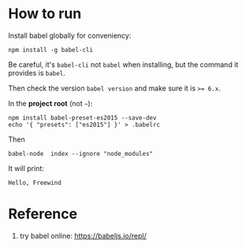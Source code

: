 How to run
===========

Install babel globally for conveniency:

```
npm install -g babel-cli
```

Be careful, it's `babel-cli` not `babel` when installing, but the command it provides is `babel`.

Then check the version `babel version` and make sure it is `>= 6.x`.

In the **project root** (not `~`):

```
npm install babel-preset-es2015 --save-dev
echo '{ "presets": ["es2015"] }' > .babelrc
```

Then 

```
babel-node  index --ignore "node_modules"
```

It will print:

```
Hello, Freewind
```

Reference
=========

1. try babel online: <https://babeljs.io/repl/>